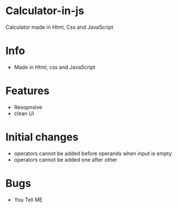 # Calculator-in-js
Calculator made in Html, Css and JavaScript

<h1>Info</h1>
<ul>
<li>Made in Html, css and JavaScript</li>
</ul>

<h1>Features</h1>
<ul>
<li>Resopnsive</li>
<li>clean UI</li>
</ul>
<h1>Initial changes</h1>
<ul>
<li>operators cannot be added before operands when input is empty</li>
<li>operators cannot be added one after other</li>
</ul>
<h1>Bugs</h1>
<ul>
<li> You Tell ME</li>
</ul>
